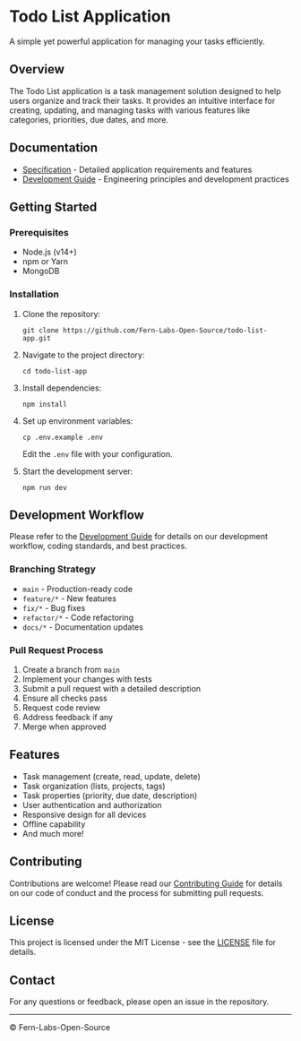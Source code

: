 # Todo List Application

A simple yet powerful application for managing your tasks efficiently.

## Overview

The Todo List application is a task management solution designed to help users organize and track their tasks. It provides an intuitive interface for creating, updating, and managing tasks with various features like categories, priorities, due dates, and more.

## Documentation

- [Specification](./specification.md) - Detailed application requirements and features
- [Development Guide](./development.md) - Engineering principles and development practices

## Getting Started

### Prerequisites

- Node.js (v14+)
- npm or Yarn
- MongoDB

### Installation

1. Clone the repository:
   ```
   git clone https://github.com/Fern-Labs-Open-Source/todo-list-app.git
   ```

2. Navigate to the project directory:
   ```
   cd todo-list-app
   ```

3. Install dependencies:
   ```
   npm install
   ```

4. Set up environment variables:
   ```
   cp .env.example .env
   ```
   Edit the `.env` file with your configuration.

5. Start the development server:
   ```
   npm run dev
   ```

## Development Workflow

Please refer to the [Development Guide](./development.md) for details on our development workflow, coding standards, and best practices.

### Branching Strategy

- `main` - Production-ready code
- `feature/*` - New features
- `fix/*` - Bug fixes
- `refactor/*` - Code refactoring
- `docs/*` - Documentation updates

### Pull Request Process

1. Create a branch from `main`
2. Implement your changes with tests
3. Submit a pull request with a detailed description
4. Ensure all checks pass
5. Request code review
6. Address feedback if any
7. Merge when approved

## Features

- Task management (create, read, update, delete)
- Task organization (lists, projects, tags)
- Task properties (priority, due date, description)
- User authentication and authorization
- Responsive design for all devices
- Offline capability
- And much more!

## Contributing

Contributions are welcome! Please read our [Contributing Guide](./CONTRIBUTING.md) for details on our code of conduct and the process for submitting pull requests.

## License

This project is licensed under the MIT License - see the [LICENSE](./LICENSE) file for details.

## Contact

For any questions or feedback, please open an issue in the repository.

---

© Fern-Labs-Open-Source
